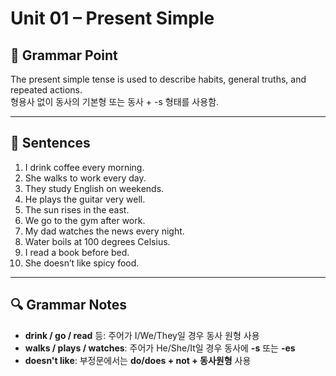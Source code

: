 # Unit 01 – Present Simple

## 📘 Grammar Point

The present simple tense is used to describe habits, general truths, and repeated actions.  
형용사 없이 동사의 기본형 또는 동사 + -s 형태를 사용함.

---

## 📝 Sentences

1. I drink coffee every morning.
2. She walks to work every day.
3. They study English on weekends.
4. He plays the guitar very well.
5. The sun rises in the east.
6. We go to the gym after work.
7. My dad watches the news every night.
8. Water boils at 100 degrees Celsius.
9. I read a book before bed.
10. She doesn’t like spicy food.

---

## 🔍 Grammar Notes

- **drink / go / read** 등: 주어가 I/We/They일 경우 동사 원형 사용
- **walks / plays / watches**: 주어가 He/She/It일 경우 동사에 **-s** 또는 **-es**
- **doesn't like**: 부정문에서는 **do/does + not + 동사원형** 사용

